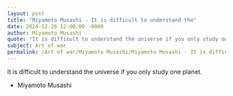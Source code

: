 ```yaml
---
layout: post
title: "Miyamoto Musashi - It is difficult to understand the"
date: 2024-12-28 12:00:00 -0000
author: Miyamoto Musashi
quote: "It is difficult to understand the universe if you only study one planet."
subject: Art of war
permalink: /Art of war/Miyamoto Musashi/Miyamoto Musashi - It is difficult to understand the
---
```


It is difficult to understand the universe if you only study one planet.

- Miyamoto Musashi
